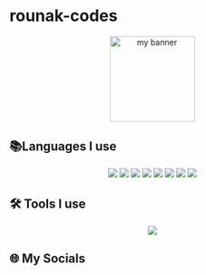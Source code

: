# rounak-codes
<p align = "center">
<image height=150 src ="https://github.com/rounak-codes/rounak-codes/assets/76109002/9ffe7976-1adf-4a60-b988-ef4da2227ba1" alt="my banner">
</p>

## 📚Languages I use
  <p align = "center">
      <image src = "https://img.shields.io/badge/django-%23092E20.svg?style=for-the-badge&logo=django&logoColor=white">
        <image src = "https://img.shields.io/badge/react-%2320232a.svg?style=for-the-badge&logo=react&logoColor=%2361DAFB">
          <image src = "https://img.shields.io/badge/express.js-%23404d59.svg?style=for-the-badge&logo=express&logoColor=%2361DAFB">
            <image src = "https://img.shields.io/badge/html5-%23E34F26.svg?style=for-the-badge&logo=html5&logoColor=white">
              <image src = "https://img.shields.io/badge/java-%23ED8B00.svg?style=for-the-badge&logo=openjdk&logoColor=white">
                  <image src = "https://img.shields.io/badge/kotlin-%237F52FF.svg?style=for-the-badge&logo=kotlin&logoColor=white">
                    <image src = "https://img.shields.io/badge/php-%23777BB4.svg?style=for-the-badge&logo=php&logoColor=white">
                      <image src = "https://img.shields.io/badge/python-3670A0?style=for-the-badge&logo=python&logoColor=ffdd54">           
  </p>

## 🛠 Tools I use

<p align="center">
<image src = "https://img.shields.io/badge/mysql-%2300f.svg?style=for-the-badge&logo=mysql&logoColor=white">


</p>

## 🌐 My Socials